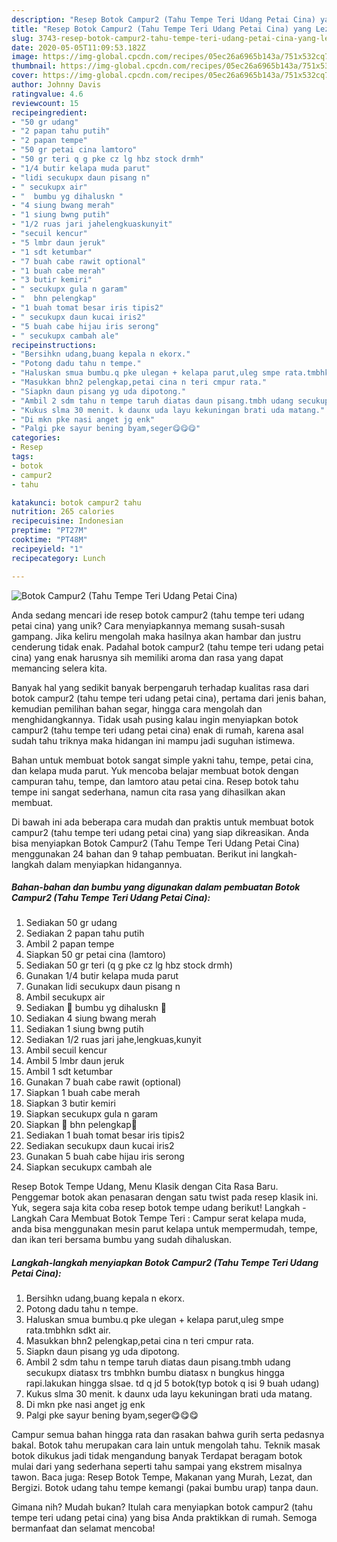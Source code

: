 ```yaml
---
description: "Resep Botok Campur2 (Tahu Tempe Teri Udang Petai Cina) yang Lezat"
title: "Resep Botok Campur2 (Tahu Tempe Teri Udang Petai Cina) yang Lezat"
slug: 3743-resep-botok-campur2-tahu-tempe-teri-udang-petai-cina-yang-lezat
date: 2020-05-05T11:09:53.182Z
image: https://img-global.cpcdn.com/recipes/05ec26a6965b143a/751x532cq70/botok-campur2-tahu-tempe-teri-udang-petai-cina-foto-resep-utama.jpg
thumbnail: https://img-global.cpcdn.com/recipes/05ec26a6965b143a/751x532cq70/botok-campur2-tahu-tempe-teri-udang-petai-cina-foto-resep-utama.jpg
cover: https://img-global.cpcdn.com/recipes/05ec26a6965b143a/751x532cq70/botok-campur2-tahu-tempe-teri-udang-petai-cina-foto-resep-utama.jpg
author: Johnny Davis
ratingvalue: 4.6
reviewcount: 15
recipeingredient:
- "50 gr udang"
- "2 papan tahu putih"
- "2 papan tempe"
- "50 gr petai cina lamtoro"
- "50 gr teri q g pke cz lg hbz stock drmh"
- "1/4 butir kelapa muda parut"
- "lidi secukupx daun pisang n"
- " secukupx air"
- "  bumbu yg dihaluskn "
- "4 siung bwang merah"
- "1 siung bwng putih"
- "1/2 ruas jari jahelengkuaskunyit"
- "secuil kencur"
- "5 lmbr daun jeruk"
- "1 sdt ketumbar"
- "7 buah cabe rawit optional"
- "1 buah cabe merah"
- "3 butir kemiri"
- " secukupx gula n garam"
- "  bhn pelengkap"
- "1 buah tomat besar iris tipis2"
- " secukupx daun kucai iris2"
- "5 buah cabe hijau iris serong"
- " secukupx cambah ale"
recipeinstructions:
- "Bersihkn udang,buang kepala n ekorx."
- "Potong dadu tahu n tempe."
- "Haluskan smua bumbu.q pke ulegan + kelapa parut,uleg smpe rata.tmbhkn sdkt air."
- "Masukkan bhn2 pelengkap,petai cina n teri cmpur rata."
- "Siapkn daun pisang yg uda dipotong."
- "Ambil 2 sdm tahu n tempe taruh diatas daun pisang.tmbh udang secukupx diatasx trs tmbhkn bumbu diatasx n bungkus hingga rapi.lakukan hingga slsae. td q jd 5 botok(typ botok q isi 9 buah udang)"
- "Kukus slma 30 menit. k daunx uda layu kekuningan brati uda matang."
- "Di mkn pke nasi anget jg enk"
- "Palgi pke sayur bening byam,seger😋😋😋"
categories:
- Resep
tags:
- botok
- campur2
- tahu

katakunci: botok campur2 tahu 
nutrition: 265 calories
recipecuisine: Indonesian
preptime: "PT27M"
cooktime: "PT48M"
recipeyield: "1"
recipecategory: Lunch

---
```



![Botok Campur2 (Tahu Tempe Teri Udang Petai Cina)](https://img-global.cpcdn.com/recipes/05ec26a6965b143a/751x532cq70/botok-campur2-tahu-tempe-teri-udang-petai-cina-foto-resep-utama.jpg)

Anda sedang mencari ide resep botok campur2 (tahu tempe teri udang petai cina) yang unik? Cara menyiapkannya memang susah-susah gampang. Jika keliru mengolah maka hasilnya akan hambar dan justru cenderung tidak enak. Padahal botok campur2 (tahu tempe teri udang petai cina) yang enak harusnya sih memiliki aroma dan rasa yang dapat memancing selera kita.

Banyak hal yang sedikit banyak berpengaruh terhadap kualitas rasa dari botok campur2 (tahu tempe teri udang petai cina), pertama dari jenis bahan, kemudian pemilihan bahan segar, hingga cara mengolah dan menghidangkannya. Tidak usah pusing kalau ingin menyiapkan botok campur2 (tahu tempe teri udang petai cina) enak di rumah, karena asal sudah tahu triknya maka hidangan ini mampu jadi suguhan istimewa.

Bahan untuk membuat botok sangat simple yakni tahu, tempe, petai cina, dan kelapa muda parut. Yuk mencoba belajar membuat botok dengan campuran tahu, tempe, dan lamtoro atau petai cina. Resep botok tahu tempe ini sangat sederhana, namun cita rasa yang dihasilkan akan membuat.


Di bawah ini ada beberapa cara mudah dan praktis untuk membuat botok campur2 (tahu tempe teri udang petai cina) yang siap dikreasikan. Anda bisa menyiapkan Botok Campur2 (Tahu Tempe Teri Udang Petai Cina) menggunakan 24 bahan dan 9 tahap pembuatan. Berikut ini langkah-langkah dalam menyiapkan hidangannya.

<!--inarticleads1-->

##### Bahan-bahan dan bumbu yang digunakan dalam pembuatan Botok Campur2 (Tahu Tempe Teri Udang Petai Cina):

1. Sediakan 50 gr udang
1. Sediakan 2 papan tahu putih
1. Ambil 2 papan tempe
1. Siapkan 50 gr petai cina (lamtoro)
1. Sediakan 50 gr teri (q g pke cz lg hbz stock drmh)
1. Gunakan 1/4 butir kelapa muda parut
1. Gunakan lidi secukupx daun pisang n
1. Ambil  secukupx air
1. Sediakan  🍁 bumbu yg dihaluskn 🍁
1. Sediakan 4 siung bwang merah
1. Sediakan 1 siung bwng putih
1. Sediakan 1/2 ruas jari jahe,lengkuas,kunyit
1. Ambil secuil kencur
1. Ambil 5 lmbr daun jeruk
1. Ambil 1 sdt ketumbar
1. Gunakan 7 buah cabe rawit (optional)
1. Siapkan 1 buah cabe merah
1. Siapkan 3 butir kemiri
1. Siapkan  secukupx gula n garam
1. Siapkan  🍁 bhn pelengkap🍁
1. Sediakan 1 buah tomat besar iris tipis2
1. Sediakan  secukupx daun kucai iris2
1. Gunakan 5 buah cabe hijau iris serong
1. Siapkan  secukupx cambah ale


Resep Botok Tempe Udang, Menu Klasik dengan Cita Rasa Baru. Penggemar botok akan penasaran dengan satu twist pada resep klasik ini. Yuk, segera saja kita coba resep botok tempe udang berikut! Langkah - Langkah Cara Membuat Botok Tempe Teri : Campur serat kelapa muda, anda bisa menggunakan mesin parut kelapa untuk mempermudah, tempe, dan ikan teri bersama bumbu yang sudah dihaluskan. 

<!--inarticleads2-->

##### Langkah-langkah menyiapkan Botok Campur2 (Tahu Tempe Teri Udang Petai Cina):

1. Bersihkn udang,buang kepala n ekorx.
1. Potong dadu tahu n tempe.
1. Haluskan smua bumbu.q pke ulegan + kelapa parut,uleg smpe rata.tmbhkn sdkt air.
1. Masukkan bhn2 pelengkap,petai cina n teri cmpur rata.
1. Siapkn daun pisang yg uda dipotong.
1. Ambil 2 sdm tahu n tempe taruh diatas daun pisang.tmbh udang secukupx diatasx trs tmbhkn bumbu diatasx n bungkus hingga rapi.lakukan hingga slsae. td q jd 5 botok(typ botok q isi 9 buah udang)
1. Kukus slma 30 menit. k daunx uda layu kekuningan brati uda matang.
1. Di mkn pke nasi anget jg enk
1. Palgi pke sayur bening byam,seger😋😋😋


Campur semua bahan hingga rata dan rasakan bahwa gurih serta pedasnya bakal. Botok tahu merupakan cara lain untuk mengolah tahu. Teknik masak botok dikukus jadi tidak mengandung banyak Terdapat beragam botok mulai dari yang sederhana seperti tahu sampai yang ekstrem misalnya tawon. Baca juga: Resep Botok Tempe, Makanan yang Murah, Lezat, dan Bergizi. Botok udang tahu tempe kemangi (pakai bumbu urap) tanpa daun. 

Gimana nih? Mudah bukan? Itulah cara menyiapkan botok campur2 (tahu tempe teri udang petai cina) yang bisa Anda praktikkan di rumah. Semoga bermanfaat dan selamat mencoba!
